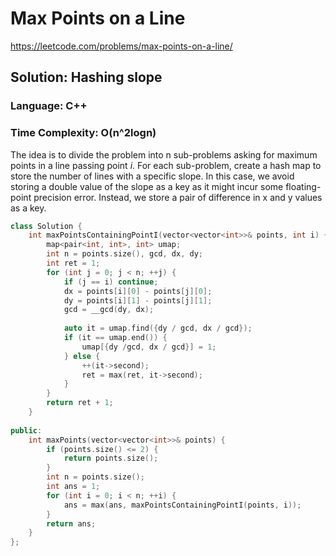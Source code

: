 # Max Points on a Line
https://leetcode.com/problems/max-points-on-a-line/

## Solution: Hashing slope 
### Language: C++
### Time Complexity: O(n^2logn)

The idea is to divide the problem into n sub-problems asking for maximum points in a line passing point *i*.
For each sub-problem, create a hash map to store the number of lines with a specific slope. 
In this case, we avoid storing a double value of the slope as a key as it might incur some floating-point precision error.
Instead, we store a pair of difference in x and y values as a key.

```c++
class Solution {
    int maxPointsContainingPointI(vector<vector<int>>& points, int i) {
        map<pair<int, int>, int> umap;
        int n = points.size(), gcd, dx, dy;
        int ret = 1;
        for (int j = 0; j < n; ++j) {
            if (j == i) continue;
            dx = points[i][0] - points[j][0];
            dy = points[i][1] - points[j][1];
            gcd = __gcd(dy, dx);
            
            auto it = umap.find({dy / gcd, dx / gcd});
            if (it == umap.end()) {
                umap[{dy /gcd, dx / gcd}] = 1;
            } else {
                ++(it->second);
                ret = max(ret, it->second);
            }
        }
        return ret + 1;
    }
    
public:
    int maxPoints(vector<vector<int>>& points) {
        if (points.size() <= 2) {
            return points.size();
        }
        int n = points.size();
        int ans = 1;
        for (int i = 0; i < n; ++i) {
            ans = max(ans, maxPointsContainingPointI(points, i));
        }
        return ans;
    }
};
```
